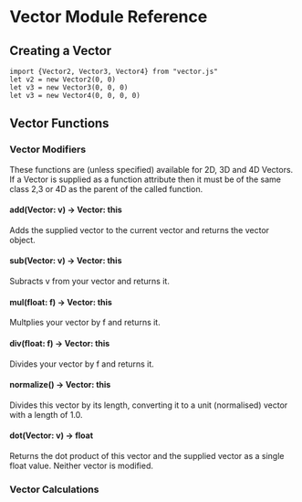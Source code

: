 # Vector Module Reference

## Creating a Vector

```
import {Vector2, Vector3, Vector4} from "vector.js"
let v2 = new Vector2(0, 0)
let v3 = new Vector3(0, 0, 0)
let v3 = new Vector4(0, 0, 0, 0)
```

## Vector Functions

### Vector Modifiers

These functions are (unless specified) available for 2D, 3D and 4D Vectors. If a Vector is supplied as a function attribute then it must be of the same class 2,3 or 4D as the parent of the called function.

#### add(Vector: v) -> Vector: this

Adds the supplied vector to the current vector and returns the vector object.

#### sub(Vector: v) -> Vector: this

Subracts v from your vector and returns it.

#### mul(float: f) -> Vector: this

Multplies your vector by f and returns it.

#### div(float: f) -> Vector: this

Divides your vector by f and returns it.

#### normalize() -> Vector: this

Divides this vector by its length, converting it to a unit (normalised) vector with a length of 1.0.

#### dot(Vector: v) -> float

Returns the dot product of this vector and the supplied vector as a single float value.  Neither vector is modified.



### Vector Calculations